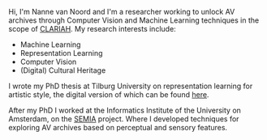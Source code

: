 Hi, I'm Nanne van Noord and I'm a researcher working to unlock AV archives through Computer Vision and Machine Learning techniques in the scope of [CLARIAH](https://clariah.nl/). My research interests include:

* Machine Learning
* Representation Learning
* Computer Vision
* (Digital) Cultural Heritage

I wrote my PhD thesis at Tilburg University on representation learning for artistic style, the digital version of which can be found [here](/papers/thesis.pdf).

After my PhD I worked at the Informatics Institute of the University on Amsterdam, on the [SEMIA](https://sensorymovingimagearchive.humanities.uva.nl/) project. Where I developed techniques for exploring AV archives based on perceptual and sensory features.

